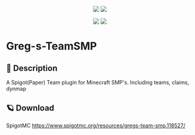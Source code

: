 <p align="center"> 
  <img src="https://img.shields.io/badge/Version-1.0-blue?style=for-the-badge">
  <img src="https://img.shields.io/badge/License-MIT-green?style=for-the-badge">
</p>

<p align="center">
  <img src="https://img.shields.io/badge/Author-Chifouuu-blue?style=flat-square">
  <img src="https://img.shields.io/badge/Written%20In-Java-orange?style=flat-square">
</p>

# Greg-s-TeamSMP

## 📜 Description
A Spigot(Paper) Team plugin for Minecraft SMP's. Including teams, claims, dynmap

## 🪐 Download
SpigotMC https://www.spigotmc.org/resources/gregs-team-smp.118527/

